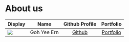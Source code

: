 # About us

Display |    Name     | Github Profile | Portfolio 
--------|:-----------:|:--------------:|:---------:
![](https://via.placeholder.com/100.png?text=Photo) | Goh Yee Ern | [Github](https://github.com/yeeern27) | [Portfolio](docs/team/yeeern.md)

